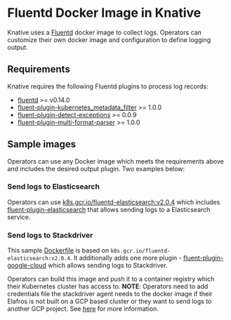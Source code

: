 # Fluentd Docker Image in Knative

Knative uses a [Fluentd](https://www.fluentd.org/) docker image to collect
logs. Operators can customize their own docker image and configuration to
define logging output.

## Requirements

Knative requires the following Fluentd plugins to process log records:

* [fluentd](https://github.com/fluent/fluentd) >= v0.14.0
* [fluent-plugin-kubernetes_metadata_filter](https://github.com/fabric8io/fluent-plugin-kubernetes_metadata_filter) >= 1.0.0
* [fluent-plugin-detect-exceptions](https://github.com/GoogleCloudPlatform/fluent-plugin-detect-exceptions) >= 0.0.9
* [fluent-plugin-multi-format-parser](https://github.com/repeatedly/fluent-plugin-multi-format-parser) >= 1.0.0

## Sample images

Operators can use any Docker image which meets the requirements
above and includes the desired output plugin. Two examples below:

### Send logs to Elasticsearch

Operators can use
[k8s.gcr.io/fluentd-elasticsearch:v2.0.4](https://github.com/kubernetes/kubernetes/tree/master/cluster/addons/fluentd-elasticsearch/fluentd-es-image)
which includes
[fluent-plugin-elasticsearch](https://github.com/uken/fluent-plugin-elasticsearch)
that allows sending logs to a Elasticsearch service.

### Send logs to Stackdriver

This sample [Dockerfile](stackdriver/Dockerfile) is based on `k8s.gcr.io/fluentd-elasticsearch:v2.0.4`.
It additionally adds one more plugin -
[fluent-plugin-google-cloud](https://github.com/GoogleCloudPlatform/fluent-plugin-google-cloud)
which allows sending logs to Stackdriver.

Operators can build this image and push it to a container registry which
their Kubernetes cluster has access to. **NOTE**: Operators need to add
credentials file the stackdriver agent needs to the docker image if their
Elafros is not built on a GCP based cluster or they want to send logs to
another GCP project. See [here](https://cloud.google.com/logging/docs/agent/authorization) for more information.
